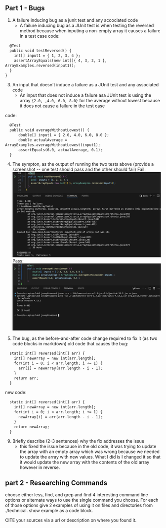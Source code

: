## Part 1 - Bugs
1. A failure inducing bug as a junit test and any accociated code
   - A failure inducing bug as a JUnit test is when testing the reversed method because when inputing a non-empty array it causes a failure in a test case
   code:
```
  @Test
  public void testReversed() {
    int[] input1 = { 1, 2, 3, 4 };
    assertArrayEquals(new int[]{ 4, 3, 2, 1 }, ArrayExamples.reversed(input1));
  }
}
```


3. An input that doesn't induce a failure as a JUnit test and any associated code
   - An input that does not induce a failure asa JUnit test is using the array `{2.0, ,4.0, 6.0, 8.0}` for the average without lowest because it does not cause a failure in the test case
  
code:
```
  @Test 
  public void averageWithoutLowest() {
      double[] input1 = { 2.0, 4.0, 6.0, 8.0 };
      double actualAverage = ArrayExamples.averageWithoutLowest(input1);
      assertEquals(6.0, actualAverage, 0.1);
  }
```


4. The sympton, as the output of running the two tests above (provide a screenshot -- one test should pass and the other should fail)
Fail: 
   ![image](JUnit-failure.png)
Pass: 
   ![image](JUnit-Pass.png)
   

7. The bug, as the before-and-after code change required to fix it (as two code blocks in markdown)
old code that causes the bug:
```
  static int[] reversed(int[] arr) {
    int[] newArray = new int[arr.length];
    for(int i = 0; i < arr.length; i += 1) {
      arr[i] = newArray[arr.length - i - 1];
    }
    return arr;
  }
```

new code: 
```
  static int[] reversed(int[] arr) {
    int[] newArray = new int[arr.length];
    for(int i = 0; i < arr.length; i += 1) {
      newArray[i] = arr[arr.length - i - 1];
    }
    return newArray;
  }
```


9. Briefly describe (2-3 sentences) why the fix addresses the issue
    - this fixed the issue because in the old code, it was trying to update the array with an empty array which was wrong because we needed to update the array with new values. What I did is I changed it so that it would update the new array with the contents of the old array however in reverse.


## part 2 - Researching Commands

choose either less, find, and grep and find 4 interesting command line options or alternate ways to use the single command you choose. For each of those options give 2 examples of using it on files and directories from ./technical. show example as a code block. 

CITE your sources via a url or description on where you found it.


